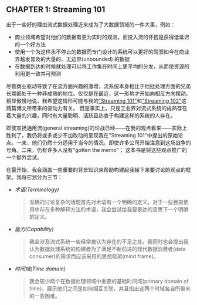## CHAPTER 1: Streaming 101

出于一些好的理由流式数据处理近来成为了大数据领域的一件大事，例如：
* 商业领域希望对他们的数据有更为实时的观测，而投入流的怀抱是获得低延迟的一个好方法
* 使用一个为这样永不停止的数据而专门设计的系统可以更好的驾驭如今在商业界越发普及的大量的、无边界(unbounded) 的数据
* 在数据到达的时候就处理可以将工作集在时间上更平均的分发，从而使资源的利用更一致并可预测

尽管商业驱动导致了在流方面兴趣的激增，流系统本身相比于他批处理方面的兄弟长期都处于一种非成熟的地位。仅仅是在最近，这一形势才开始向相反方向摆动。稍显傲慢地说，我希望这情形可能与我的["Streaming 101"](http://oreil.ly/1p1AKux)和["Streaming 102"](http://oreil.ly/1VT7YGU)这两篇博文所带来的驱动力有关。<!--TODO: 这句话有点难翻译 -->
但是事实上，只是工业界对流式系统的成熟存在着大量的兴趣，同时有大量聪明、活跃且热衷于构建这样的系统的人存在。

即使宣扬通用流(general streaming)的论战已经——在我的观点看来——实际上胜利了，我仍将或多或少不加改动的呈现我在"Streaming 101"中提出的原始论点。一来，他们仍然十分适用于当今的情况，即使许多公司开始注意到这场战争的号角。二来，仍有许多人没有"gotten the memo"；<!-- TODO 什么意思？-->
这本书是将这些观点推广的一个额外尝试。

在最开始，我会涵盖一些重要的背景知识来帮助构建起我接下来要讨论的观点的框架。我将它划分为三节：
* *术语(Terminology)*
  >准确的讨论复杂的话题首先对术语有一个明确的定义。对于一些目前使用中存在多种解释方法的术语，我会尝试给我要表达的意思下一个明确的定义。

* *能力(Capability)*
  >我会涉及流式系统一些经常被认为存在的不足之处。我同时也会提出我认为数据处理系统的构建者为了满足不断前进的现代数据消费者(data consumer)的需求而应该采用的思想框架(mind frame)。

* *时间域(Time domain)*
  >我会较少两个在数据处理领域中重要的基础时间域(primary domain of time)，展示他们之间是如何相互关联，并且指出这两个时域各自所带来的一些困难。



